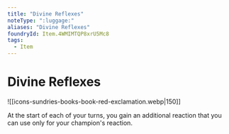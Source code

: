 ```yaml
---
title: "Divine Reflexes"
noteType: ":luggage:"
aliases: "Divine Reflexes"
foundryId: Item.4WMIMTQP8xrU5Mc8
tags:
  - Item
---
```


# Divine Reflexes
![[icons-sundries-books-book-red-exclamation.webp|150]]

At the start of each of your turns, you gain an additional reaction that you can use only for your champion's reaction.
